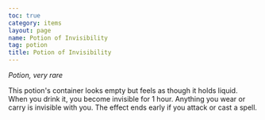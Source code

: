 ```yaml
---
toc: true
category: items
layout: page
name: Potion of Invisibility
tag: potion
title: Potion of Invisibility 
---
```

_Potion, very rare_ 

This potion's container looks empty but feels as though it holds liquid. When you drink it, you become invisible for 1 hour. Anything you wear or carry is invisible with you. The effect ends early if you attack or cast a spell. 